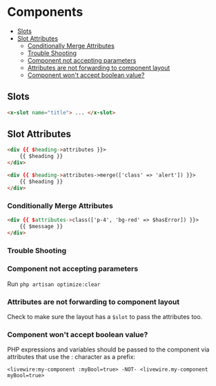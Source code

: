 # Components
<!-- TOC -->

- [Slots](#slots)
- [Slot Attributes](#slot-attributes)
    - [Conditionally Merge Attributes](#conditionally-merge-attributes)
    - [Trouble Shooting](#trouble-shooting)
    - [Component not accepting parameters](#component-not-accepting-parameters)
    - [Attributes are not forwarding to component layout](#attributes-are-not-forwarding-to-component-layout)
    - [Component won't accept boolean value?](#component-wont-accept-boolean-value)

<!-- /TOC -->


<a id="markdown-slots" name="slots"></a>

## Slots

```html
<x-slot name="title"> ... </x-slot>
```

<a id="markdown-slot-attributes" name="slot-attributes"></a>

## Slot Attributes

```html
<div {{ $heading->attributes }}>
    {{ $heading }}
</div>
```

```html
<div {{ $heading->attributes->merge(['class' => 'alert']) }}>
    {{ $heading }}
</div>
```

<a id="markdown-conditionally-merge-attributes" name="conditionally-merge-attributes"></a>

### Conditionally Merge Attributes

```html
<div {{ $attributes->class(['p-4', 'bg-red' => $hasError]) }}>
    {{ $message }}
</div>
```

<a id="markdown-trouble-shooting" name="trouble-shooting"></a>

### Trouble Shooting

<a id="markdown-component-not-accepting-parameters" name="component-not-accepting-parameters"></a>

### Component not accepting parameters

Run `php artisan optimize:clear`

<a id="markdown-attributes-are-not-forwarding-to-component-layout" name="attributes-are-not-forwarding-to-component-layout"></a>

### Attributes are not forwarding to component layout

Check to make sure the layout has a `$slot` to pass the attributes too.

<a id="markdown-component-wont-accept-boolean-value" name="component-wont-accept-boolean-value"></a>

### Component won't accept boolean value?

PHP expressions and variables should be passed to the component via attributes that use the : character as a prefix:

    <livewire:my-component :myBool=true> -NOT- <livewire.my-component myBool=true>


